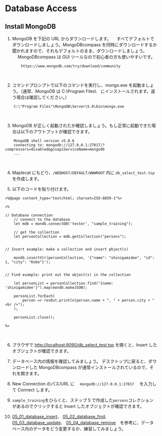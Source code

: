 # Database Access

## Install MongoDB

1.  MongoDB を下記の URL からダウンロードします。
    　すべてデフォルトでダウンロードしましょう。MongoDBcompass を同時にダウンロードするか聞かれますので、それもデフォルトのまま、ダウンロードしましょう。
    　 MongoDBcompass は GUI ツールなので初心者の方も使いやすいです。

            https://www.mongodb.com/try/download/community

    <br>

2.  コマンドプロンプトで以下のコマンドを実行し、mongo.exe を起動ましょう。（通常、MongoDB は C:\Program Files\　にインストールされます。違う場合は確認してください。）

```
	C:\"Program Files"\MongoDB\Server\5.0\bin\mongo.exe
```

<br>

3. MongoDB が正しく起動されたか確認しましょう。もし正常に起動できた場合は以下のアウトプットが確認できます。

```
	MongoDB shell version v5.0.6
	connecting to: mongodb://127.0.0.1:27017/?compressors=disabled&gssapiServiceName=mongodb
	...
```

<br>

4. Maplecat にもどり、`/WEBHOST/DEFAULT/WWWROOT` 内に `db_select_test.tsp` 　を作成します。
   <br>

5. 以下のコードを貼り付けます。

```
<%@page content_type="text/html; charset=ISO-8859-1"%>

<%

// Database connection
	// connect to the database
	let mdb = mondb.connectDB('tester', "sample_training");

	// get the collection
	let personCollection = mdb.getCollection("persons");


// Insert example: make a collection and insert pbject(s)

	mondb.insertStr(personCollection, '{"name": "shinigamidee", "id": 1, "city": "Kobe"}');


// Find example: print out the object(s) in the collection

	let personList = personCollection.find("{name: 'shinigamidee'}").map(mondb.makeJSON);

	personList.forEach(
		person => resOut.println(person.name + ", " + person.city + "<br />");
	);

	personList.close();

%>

```

<br>

6. ブラウザで [http://localhost:9090/db_select_test.tsp](http://localhost:9090/db_select_test.tsp) を開くと、Insert したオブジェクトが確認できます。
   <br>

7. データベース内の情報を確認してみましょう。
   デスクトップに戻ると、ダウンロードした MongoDBcompass が通常インストールされているので、それを開きます。
   <br>

8. New Connection のパス/URL に　 `mongodb://127.0.0.1:27017` 　を入力して Connect します。
   <br>

9. `sample_training`をひらくと、ステップ 5 で作成した`persons`コレクションがあるのでクリックすると Insert したオブジェクトが確認できます。
   <br>

10. [05_01_database_insert](05_01_database_insert/README.md)、 [05_02_database_find](05_02_database_find/README.md)、[05_03_database_update](05_03_database_update/README.md)、 [05_04_database_remove](05_04_database_remove/README.md)　を参考に、データベース内のデータをどう変更するか、練習してみましょう。
